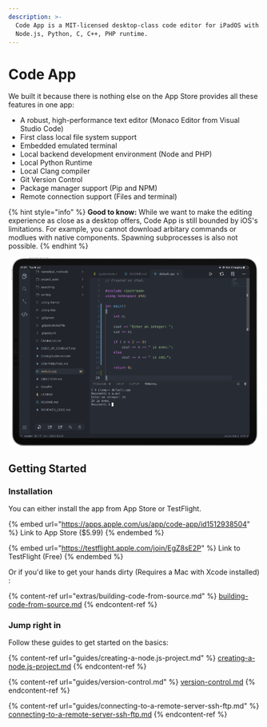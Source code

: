 ```yaml
---
description: >-
  Code App is a MIT-licensed desktop-class code editor for iPadOS with built-in
  Node.js, Python, C, C++, PHP runtime.
---
```


# Code App

We built it because there is nothing else on the App Store provides all these features in one app:

* A robust, high-performance text editor (Monaco Editor from Visual Studio Code)
* First class local file system support
* Embedded emulated terminal
* Local backend development environment (Node and PHP)
* Local Python Runtime
* Local Clang compiler
* Git Version Control
* Package manager support (Pip and NPM)
* Remote connection support (Files and terminal)

{% hint style="info" %}
**Good to know:** While we want to make the editing experience as close as a desktop offers, Code App is still bounded by iOS's limitations. For example, you cannot download arbitary commands or modlues with native components. Spawning subprocesses is also not possible.
{% endhint %}

![Compiling a C++ file with Clang](<.gitbook/assets/image (1) (1) (1).png>)

## Getting Started

### Installation

You can either install the app from App Store or TestFlight.

{% embed url="https://apps.apple.com/us/app/code-app/id1512938504" %}
Link to App Store ($5.99)
{% endembed %}

{% embed url="https://testflight.apple.com/join/EgZ8sE2P" %}
Link to TestFlight (Free)
{% endembed %}

Or if you'd like to get your hands dirty (Requires a Mac with Xcode installed) :&#x20;

{% content-ref url="extras/building-code-from-source.md" %}
[building-code-from-source.md](extras/building-code-from-source.md)
{% endcontent-ref %}

### Jump right in

Follow these guides to get started on the basics:

{% content-ref url="guides/creating-a-node.js-project.md" %}
[creating-a-node.js-project.md](guides/creating-a-node.js-project.md)
{% endcontent-ref %}

{% content-ref url="guides/version-control.md" %}
[version-control.md](guides/version-control.md)
{% endcontent-ref %}

{% content-ref url="guides/connecting-to-a-remote-server-ssh-ftp.md" %}
[connecting-to-a-remote-server-ssh-ftp.md](guides/connecting-to-a-remote-server-ssh-ftp.md)
{% endcontent-ref %}
